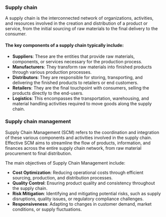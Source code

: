 ### Supply chain

A supply chain is the interconnected network of organizations, activities, and resources involved in the creation and distribution of a product or service, from the initial sourcing of raw materials to the final delivery to the consumer.

#### The key components of a supply chain typically include:

- **Suppliers**: These are the entities that provide raw materials, components, or services necessary for the production process.
- **Manufacturers**: They transform raw materials into finished products through various production processes.
- **Distributors**: They are responsible for storing, transporting, and delivering the finished products to retailers or end customers.
- **Retailers**: They are the final touchpoint with consumers, selling the products directly to the end-users.
- **Logistics**: This encompasses the transportation, warehousing, and material handling activities required to move goods along the supply chain.


### Supply chain management

Supply Chain Management (SCM) refers to the coordination and integration of these various components and activities involved in the supply chain. Effective SCM aims to streamline the flow of products, information, and finances across the entire supply chain network, from raw material procurement to final distribution.

The main objectives of Supply Chain Management include:

- **Cost Optimization**: Reducing operational costs through efficient sourcing, production, and distribution processes.
- **Quality Control**: Ensuring product quality and consistency throughout the supply chain.
- **Risk Mitigation**: Identifying and mitigating potential risks, such as supply disruptions, quality issues, or regulatory compliance challenges.
- **Responsiveness**: Adapting to changes in customer demand, market conditions, or supply fluctuations.
